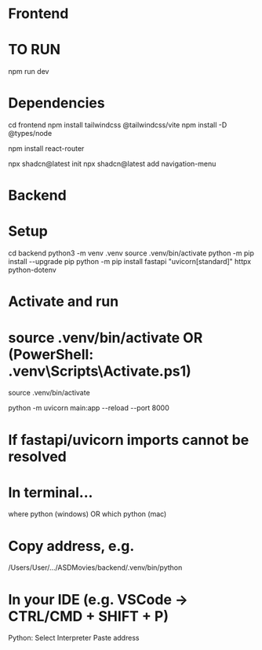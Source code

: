 # Frontend
# TO RUN

npm run dev

# Dependencies

cd frontend
npm install tailwindcss @tailwindcss/vite
npm install -D @types/node

npm install react-router

npx shadcn@latest init
npx shadcn@latest add navigation-menu

# Backend
# Setup

cd backend
python3 -m venv .venv
source .venv/bin/activate
python -m pip install --upgrade pip
python -m pip install fastapi "uvicorn[standard]" httpx python-dotenv

# Activate and run

source .venv/bin/activate                                    OR (PowerShell: .venv\Scripts\Activate.ps1)
=======
source .venv/bin/activate

python -m uvicorn main:app --reload --port 8000

# If fastapi/uvicorn imports cannot be resolved
# In terminal...
where python (windows) OR
which python (mac)

# Copy address, e.g.
/Users/User/.../ASDMovies/backend/.venv/bin/python

# In your IDE (e.g. VSCode -> CTRL/CMD + SHIFT + P)
Python: Select Interpreter
Paste address
